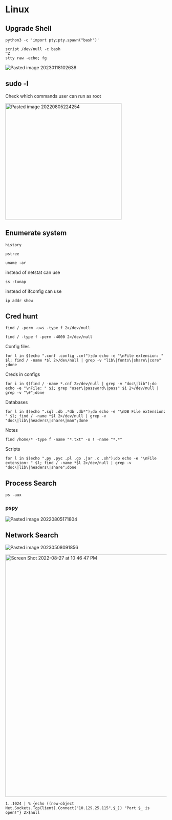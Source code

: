 # Linux

## Upgrade Shell

```
python3 -c 'import pty;pty.spawn("bash")'
```

```
script /dev/null -c bash
^Z
stty raw -echo; fg
```

![Pasted image 20230118102638](https://github.com/dbissell6/Shadow_Stone/assets/50979196/3cdb7ac8-2b9a-4e97-8756-8186f111ed1a)

## sudo -l
Check which commands user can run as root

<img width="363" alt="Pasted image 20220805224254" src="https://github.com/dbissell6/Shadow_Stone/assets/50979196/94cf4baa-8b2b-4165-8ea5-ebdca741320b">

## Enumerate system
```
history
```
```
pstree
```
```
uname -ar
```
instead of netstat can use
```
ss -tunap
```
instead of ifconfig can use
```
ip addr show
```
## Cred hunt

```
find / -perm -u=s -type f 2>/dev/null
```
```
find / -type f -perm -4000 2>/dev/null
```

Config files
```
for l in $(echo ".conf .config .cnf");do echo -e "\nFile extension: " $l; find / -name *$l 2>/dev/null | grep -v "lib\|fonts\|share\|core" ;done
```
Creds in configs
```
for i in $(find / -name *.cnf 2>/dev/null | grep -v "doc\|lib");do echo -e "\nFile: " $i; grep "user\|password\|pass" $i 2>/dev/null | grep -v "\#";done
```
Databases
```
for l in $(echo ".sql .db .*db .db*");do echo -e "\nDB File extension: " $l; find / -name *$l 2>/dev/null | grep -v "doc\|lib\|headers\|share\|man";done
```
Notes
```
find /home/* -type f -name "*.txt" -o ! -name "*.*"
```
Scripts
```
for l in $(echo ".py .pyc .pl .go .jar .c .sh");do echo -e "\nFile extension: " $l; find / -name *$l 2>/dev/null | grep -v "doc\|lib\|headers\|share";done
```

## Process Search

`ps -aux`

### pspy

![Pasted image 20220805171804](https://github.com/dbissell6/Shadow_Stone/assets/50979196/9638108c-31f4-4ed4-a0c1-e66e175ce77c)


## Network Search


![Pasted image 20230508091856](https://github.com/dbissell6/Shadow_Stone/assets/50979196/c1df3135-2b96-4029-ade8-dd00dd96ccad)


<img width="756" alt="Screen Shot 2022-08-27 at 10 46 47 PM" src="https://github.com/dbissell6/Shadow_Stone/assets/50979196/bb5b641e-d558-4f28-ba34-fdb7841cad96">

`1..1024 | % {echo ((new-object Net.Sockets.TcpClient).Connect("10.129.25.115",$_)) "Port $_ is open!"} 2>$null`


